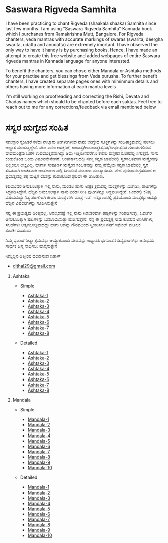 # Saswara Rigveda Samhita
I have been practicing to chant Rigveda (shaakala shaaka) Samhita since last few months.  I am using "Saswara Rigveda Samhita" Kannada book which I purchanes from Ramakrishna Mutt, Bangalore. For Rigveda chanters, veda mantras with accurate markings of swaras (swarita, deergha swarita, udatta and anudatta) are extremely imortant. I have observed the only way to have it handy is by purchasing books. Hence, I have made an attempt to create this free website and added webpages of entire Saswara rigveda mantras in Kannada language for anyone interested.

To benefit the chanters, you can chose either  Mandala or Ashtaka methods for your practise and get blessings from Veda purusha. To further benefit chanters, I have created separate pages ones with miminmum details and others having more information at each mantra levels

I'm still working on proofreading and correcting the Rishi, Devata and Chadas names which should to be chanted before each suktas. Feel free to reach out to me for any corrections/feedback 
via email mentioned below

# ಸಸ್ವರ ಋಗ್ವೇದ ಸಂಹಿತ 
ನಮಸ್ಕಾರ ಸ್ನೇಹಿತರೆ 
ಕಳೆದು ನಾಲ್ಕಾರು ತಿಂಗಳುಗಳಿಂದ ನಾನು ಋಗ್ವೇದ ಸೂಕ್ತಗಳನ್ನು ಸಂಹಿತಾಕ್ರಮದಲ್ಲಿ ಪಠಿಸಲು ಅಭ್ಯಾಸ ಮಾಡುತ್ತಿದ್ದೇನೆ.  ವೇದ ಪಠಣ ಆಸಕ್ತರಿಗೆ, ಉದಾತ್ತ/ಅನುದಾತ್ತ/ಸ್ವರಿತ/ದೀರ್ಘಸ್ವರಿತ ಗುರುತುಗಳಿರುವ ವೇದಮಂತ್ರವು ಬಹಳ ಉಪಯುಕ್ತರವಾಗಿದ್ದು ಅದು ಇತ್ತೀಚಿನವರೆಗೂ ಕೇವಲ ಪುಸ್ತಕದ ರೂಪದಲ್ಲಿ ಸಿಗುತ್ತದೆ. ನಾನು ಕಂಡುಕೊಂಡ ಒಂದು ವಿಷಯವೇನೆಂದರೆ, ಅಂತರ್ಜಾಲದಲ್ಲಿ ನಮ್ಮ ಕನ್ನಡ ಭಾಷೆಯಲ್ಲಿ ಸ್ವರಸಹಿತವಾದ ಋಗ್ವೇದವು ಎಲ್ಲಿಯೂ ಲಭ್ಯವಿಲ್ಲ. ಹಾಗಾಗಿ ಸಂಪೂರ್ಣ ಋಗ್ವೇದ ಸಂಹಿತವನ್ನು ನಮ್ಮ ಹೆಮ್ಮೆಯ ಕನ್ನಡ ಭಾಷೆಯಲ್ಲಿ ಸ್ವರ ಸಹಿತವಾಗಿ ಉಚಿತವಾಗಿ ಅಂತರ್ಜಾಲ ದಲ್ಲಿ ಸಿಗುವಂತೆ ಮಾಡಲು ಮನಸ್ಸಾಯಿತು. ವೇದ ಪುರುಷಾನುಗ್ರಹದಿಂದ ಆ ಪ್ರಯತ್ನದಲ್ಲಿ ತಕ್ಕ ಮಟ್ಟಿಗೆ ಯಶಸ್ಸು ಕಂಡುಕೊಂಡ ಫಲವೇ ಈ ಜಾಲತಾಣ.

ಕಲಿಯುವರ ಅನುಕೂಲಕ್ಕಾಗಿ ಇಲ್ಲಿ ನಾನು, ಮಂಡಲ ಹಾಗು ಅಷ್ಟಕ ಕ್ರಮದಲ್ಲಿ ಮಂತ್ರಗಳನ್ನು ವಿಂಗಡಿಸಿ, ಪುಟಗಳನ್ನು ಸಿದ್ಧಪಡಿಸಿದ್ದೇನೆ. ಹೆಚ್ಚಿನ ಅನುಕೂಲಕ್ಕಾಗಿ ನಾನು ಎರಡು ರೀತಿ ಪುಟಗಳನ್ನೂ ಸಿದ್ಧಪಡಿಸಿದ್ದೇನೆ. ಒಂದರಲ್ಲಿ ಕನಿಷ್ಠ ವಿಷಯವಿದ್ದು ನಿತ್ಯ ಪಠಣೆಗಾಗಿ ಕೇವಲ ಮಂತ್ರ ಗಳು ಮಾತ್ರ ಇವೆ. ಇನ್ನೊಂದರಲ್ಲಿ ಪ್ರತಿಯೊಂದು ಮಂತ್ರಕ್ಕೂ ಆದಷ್ಟು ಹೆಚ್ಚಿನ ವಿಷಯಗಳನ್ನು ಸೂಚಿಸಿರುತ್ತೇನೆ

ನನ್ನ ಈ ಪ್ರಯತ್ನವು ಅಂತ್ಯವಲ್ಲ, ಆರಂಭವಷ್ಟೆ ಇಲ್ಲಿ ನಾನು ನಿರಂತರವಾಗಿ ತಪ್ಪುಗಳನ್ನು ಸರಿಪಡಿಸುತ್ತಾ,  ಓದುಗರ ಅನುಕೂಲಕ್ಕಾಗಿ ಪುಟಗಳನ್ನು ಬದಲಾಯಿಸುತ್ತಾ ಹೋಗುತ್ತೇನೆ. ನನ್ನ ಈ ಪ್ರಯತ್ನಕ್ಕೆ ನೀವು ಕೊಡುವ ಅನಿಸಿಕೆಗಳು, ಸಲಹೆಗಳು ಅತ್ಯಮೂಲ್ಯವಾದದ್ದು ಹಾಗು ಅದನ್ನು ಗೌರವದಿಂದ ಸ್ವೀಕರಿಸಲು ನನಗೆ ಇಮೇಲ್ ಮೂಲಕ ಸಂಪರ್ಕಿಸಬಹುದು 

ನಿಮ್ಮ ಸ್ವಶಾಖೆ ರೀತ್ಯಾ ಕ್ರಮವನ್ನು ಆಯ್ದುಕೊಂಡು ವೇದವನ್ನು ಅಭ್ಯಾಸಿಸಿ ಭಗವಂತನ ದಿವ್ಯಫಲಗಳನ್ನು ಅನುಭವಿಸಿ ಸಾರ್ಥಕ ಜನ್ಮ ಸಾಧಿಸಲು ಹಾರೈಸುತ್ತೇನೆ 

ನಿಮ್ಮೆಲ್ಲರ ಆತ್ಮೀಯ 
ದಯಾನಂದ ಐತಾಳ್ 
- dithal29@gmail.com


1. Ashtaka
	- Simple
		- [Ashtaka-1](https://daithal.github.io/saswara-rigveda/Kannada/Ashtaka/Ashtaka-1-kannada(Simple).html)
		- [Ashtaka-2](https://daithal.github.io/saswara-rigveda/Kannada/Ashtaka/Ashtaka-2-kannada(Simple).html)
		- [Ashtaka-3](https://daithal.github.io/saswara-rigveda/Kannada/Ashtaka/Ashtaka-3-kannada(Simple).html)
		- [Ashtaka-4](https://daithal.github.io/saswara-rigveda/Kannada/Ashtaka/Ashtaka-4-kannada(Simple).html)
		- [Ashtaka-5](https://daithal.github.io/saswara-rigveda/Kannada/Ashtaka/Ashtaka-5-kannada(Simple).html)
		- [Ashtaka-6](https://daithal.github.io/saswara-rigveda/Kannada/Ashtaka/Ashtaka-6-kannada(Simple).html)
		- [Ashtaka-7](https://daithal.github.io/saswara-rigveda/Kannada/Ashtaka/Ashtaka-7-kannada(Simple).html)
		- [Ashtaka-8](https://daithal.github.io/saswara-rigveda/Kannada/Ashtaka/Ashtaka-8-kannada(Simple).html)

	- Detailed
		- [Ashtaka-1](https://daithal.github.io/saswara-rigveda/Kannada/Ashtaka/Ashtaka-1-kannada(Detail).html)
		- [Ashtaka-2](https://daithal.github.io/saswara-rigveda/Kannada/Ashtaka/Ashtaka-2-kannada(Detail).html)
		- [Ashtaka-3](https://daithal.github.io/saswara-rigveda/Kannada/Ashtaka/Ashtaka-3-kannada(Detail).html)
		- [Ashtaka-4](https://daithal.github.io/saswara-rigveda/Kannada/Ashtaka/Ashtaka-4-kannada(Detail).html)
		- [Ashtaka-5](https://daithal.github.io/saswara-rigveda/Kannada/Ashtaka/Ashtaka-5-kannada(Detail).html)
		- [Ashtaka-6](https://daithal.github.io/saswara-rigveda/Kannada/Ashtaka/Ashtaka-6-kannada(Detail).html)
		- [Ashtaka-7](https://daithal.github.io/saswara-rigveda/Kannada/Ashtaka/Ashtaka-7-kannada(Detail).html)
		- [Ashtaka-8](https://daithal.github.io/saswara-rigveda/Kannada/Ashtaka/Ashtaka-8-kannada(Detail).html)

		
2. Mandala
	- Simple
		- [Mandala-1](https://daithal.github.io/saswara-rigveda/Kannada/Mandala/Mandala-1-kannada(Simple).html)
		- [Mandala-2](https://daithal.github.io/saswara-rigveda/Kannada/Mandala/Mandala-2-kannada(Simple).html)
		- [Mandala-3](https://daithal.github.io/saswara-rigveda/Kannada/Mandala/Mandala-3-kannada(Simple).html)
		- [Mandala-4](https://daithal.github.io/saswara-rigveda/Kannada/Mandala/Mandala-4-kannada(Simple).html)
		- [Mandala-5](https://daithal.github.io/saswara-rigveda/Kannada/Mandala/Mandala-5-kannada(Simple).html)
		- [Mandala-6](https://daithal.github.io/saswara-rigveda/Kannada/Mandala/Mandala-6-kannada(Simple).html)
		- [Mandala-7](https://daithal.github.io/saswara-rigveda/Kannada/Mandala/Mandala-7-kannada(Simple).html)
		- [Mandala-8](https://daithal.github.io/saswara-rigveda/Kannada/Mandala/Mandala-7-kannada(Simple).html)
		- [Mandala-9](https://daithal.github.io/saswara-rigveda/Kannada/Mandala/Mandala-9-kannada(Simple).html)
		- [Mandala-10](https://daithal.github.io/saswara-rigveda/Kannada/Mandala/Mandala-10-kannada(Simple).html)
		
	- Detailed
		- [Mandala-1](https://daithal.github.io/saswara-rigveda/Kannada/Mandala/Mandala-1-kannada(Detail).html)
		- [Mandala-2](https://daithal.github.io/saswara-rigveda/Kannada/Mandala/Mandala-2-kannada(Detail).html)
		- [Mandala-3](https://daithal.github.io/saswara-rigveda/Kannada/Mandala/Mandala-3-kannada(Detail).html)
		- [Mandala-4](https://daithal.github.io/saswara-rigveda/Kannada/Mandala/Mandala-4-kannada(Detail).html)
		- [Mandala-5](https://daithal.github.io/saswara-rigveda/Kannada/Mandala/Mandala-5-kannada(Detail).html)
		- [Mandala-6](https://daithal.github.io/saswara-rigveda/Kannada/Mandala/Mandala-6-kannada(Detail).html)
		- [Mandala-7](https://daithal.github.io/saswara-rigveda/Kannada/Mandala/Mandala-7-kannada(Detail).html)
		- [Mandala-8](https://daithal.github.io/saswara-rigveda/Kannada/Mandala/Mandala-8-kannada(Detail).html)
		- [Mandala-9](https://daithal.github.io/saswara-rigveda/Kannada/Mandala/Mandala-9-kannada(Detail).html)
		- [Mandala-10](https://daithal.github.io/saswara-rigveda/Kannada/Mandala/Mandala-10-kannada(Detail).html)
 